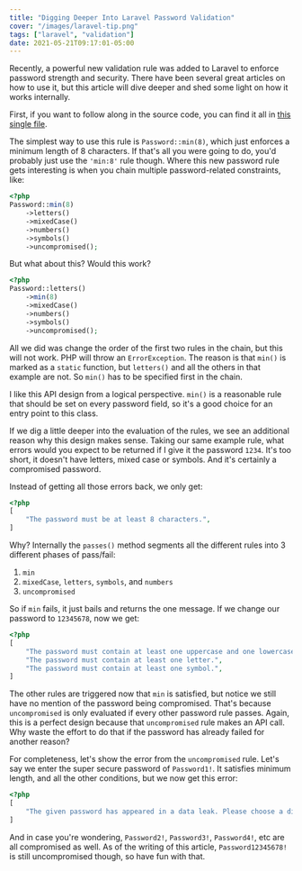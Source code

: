 ```yaml
---
title: "Digging Deeper Into Laravel Password Validation"
cover: "/images/laravel-tip.png"
tags: ["laravel", "validation"]
date: 2021-05-21T09:17:01-05:00
---
```


Recently, a powerful new validation rule was added to Laravel to enforce password strength and security. There have been several great articles on how to use it, but this article will dive deeper and shed some light on how it works internally.

<!--more-->

First, if you want to follow along in the source code, you can find it all in [this single file](https://github.com/laravel/framework/blob/8.x/src/Illuminate/Validation/Rules/Password.php).

The simplest way to use this rule is `Password::min(8)`, which just enforces a minimum length of 8 characters. If that's all you were going to do, you'd probably just use the `'min:8'` rule though. Where this new password rule gets interesting is when you chain multiple password-related constraints, like:

```php
<?php
Password::min(8)
    ->letters()
    ->mixedCase()
    ->numbers()
    ->symbols()
    ->uncompromised();
```

But what about this? Would this work?

```php
<?php
Password::letters()
    ->min(8)
    ->mixedCase()
    ->numbers()
    ->symbols()
    ->uncompromised();
```

All we did was change the order of the first two rules in the chain, but this will not work. PHP will throw an `ErrorException`. The reason is that `min()` is marked as a `static` function, but `letters()` and all the others in that example are not. So `min()` has to be specified first in the chain.

I like this API design from a logical perspective. `min()` is a reasonable rule that should be set on every password field, so it's a good choice for an entry point to this class.

If we dig a little deeper into the evaluation of the rules, we see an additional reason why this design makes sense. Taking our same example rule, what errors would you expect to be returned if I give it the password `1234`. It's too short, it doesn't have letters, mixed case or symbols. And it's certainly a compromised password.

Instead of getting all those errors back, we only get:

```php
<?php
[
    "The password must be at least 8 characters.",
]
```

Why? Internally the `passes()` method segments all the different rules into 3 different phases of pass/fail:

1. `min`
2. `mixedCase`, `letters`, `symbols`, and `numbers`
3. `uncompromised`

So if `min` fails, it just bails and returns the one message. If we change our password to `12345678`, now we get:

```php
<?php
[
    "The password must contain at least one uppercase and one lowercase letter.",
    "The password must contain at least one letter.",
    "The password must contain at least one symbol.",
]
```

The other rules are triggered now that `min` is satisfied, but notice we still have no mention of the password being compromised. That's because `uncompromised` is only evaluated if every other password rule passes. Again, this is a perfect design because that `uncompromised` rule makes an API call. Why waste the effort to do that if the password has already failed for another reason?

For completeness, let's show the error from the `uncompromised` rule. Let's say we enter the super secure password of `Password1!`. It satisfies minimum length, and all the other conditions, but we now get this error:

```php
<?php
[
    "The given password has appeared in a data leak. Please choose a different password.",
]
```

And in case you're wondering, `Password2!`, `Password3!`, `Password4!`, etc are all compromised as well. As of the writing of this article, `Password12345678!` is still uncompromised though, so have fun with that.
